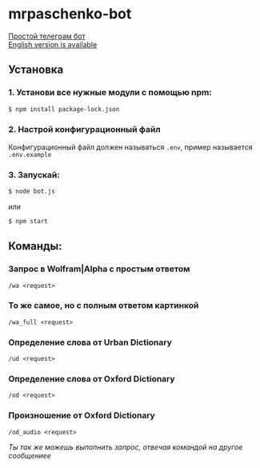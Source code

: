 # mrpaschenko-bot

[Простой телеграм бот](https://t.me/MrPaschenko_bot)  
[English version is available](https://github.com/MrPaschenko/mrpaschenko-bot/blob/master/README.md)
## Установка

### 1. Установи все нужные модули с помощью npm:
```bash
$ npm install package-lock.json
```
### 2. Настрой конфигурационный файл
Конфигурационный файл должен называться `.env`, пример называется `.env.example`
### 3. Запускай:
```bash
$ node bot.js
```
или
```bash
$ npm start
```
## Команды:

### Запрос в Wolfram|Alpha с простым ответом
```
/wa <request>
```

### То же самое, но с полным ответом картинкой
```
/wa_full <request>
```

### Определение слова от Urban Dictionary
```
/ud <request>
```
### Определение слова от Oxford Dictionary
```
/od <request>
```
### Произношение от Oxford Dictionary
```
/od_audio <request>
```

_Ты так же можешь выполнить запрос, отвечая командой на другое сообщениеe_
